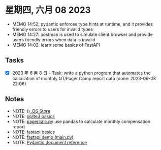 # 星期四, 六月 08 2023

- MEMO 14:52: pydantic enforces type hints at runtime, and it provides friendly errors to users for invalid types
- MEMO 14:27: postman is used to simulate client browser and provide users friendly errors when data is invalid
- MEMO 14:02: learn some basics of FastAPI

## Tasks

- [x] 2023 年 6 月 8 日 - Task: write a python program that automates the calculation of monthly OT/Pager Comp report data (done: 2023-06-08 22:06)

## Notes

- NOTE: [() .DS Store](08/.DS_Store)
- NOTE: [sqlite3 basics](08/sqlite3_basics.md)
- NOTE: [pagercalc.py](08/pagercalc.py) use pandas to calculate monthly compensation report
- NOTE: [fastapi basics](08/fastapi_basics.md)
- NOTE: [fastapi demo (main.py)](08/main.py)
- NOTE: [Pydantic document reference](https://docs.pydantic.dev/latest/)

